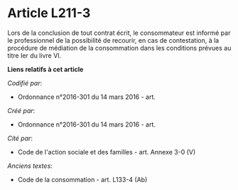 # Article L211-3

Lors de la conclusion de tout contrat écrit, le consommateur est informé par le professionnel de la possibilité de recourir,
en cas de contestation, à la procédure de médiation de la consommation dans les conditions prévues au titre Ier du livre VI.

**Liens relatifs à cet article**

_Codifié par_:

  - Ordonnance n°2016-301 du 14 mars 2016 - art.

_Créé par_:

  - Ordonnance n°2016-301 du 14 mars 2016 - art.

_Cité par_:

  - Code de l'action sociale et des familles - art. Annexe 3-0 (V)

_Anciens textes_:

  - Code de la consommation - art. L133-4 (Ab)
